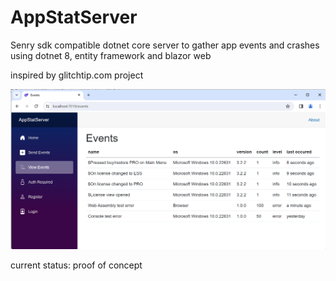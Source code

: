 # AppStatServer
Senry sdk compatible dotnet core server to gather app events and crashes
using dotnet 8, entity framework and blazor web

inspired by glitchtip.com project

![screenshot](Docs/screenshot.png "AppStatServer screenshot")

current status: proof of concept
